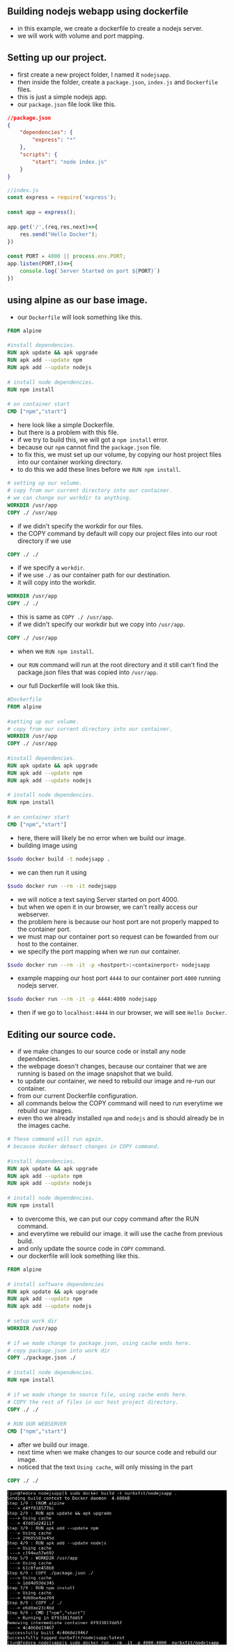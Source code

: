 ## Building nodejs webapp using dockerfile
- in this example, we create a dockerfile to create a nodejs server.
- we will work with volume and port mapping.

## Setting up our project.
- first create a new project folder, I named it `nodejsapp`.
- then inside the folder, create a `package.json`, `index.js` and `Dockerfile` files.
- this is just a simple nodejs app.
- our `package.json` file look like this.
```json
//package.json
{
    "dependencies": {
        "express": "*"
    },
    "scripts": {
        "start": "node index.js"
    }
}
```

```js
//index.js
const express = require('express');

const app = express();

app.get('/',(req,res,next)=>{
    res.send("Hello Docker");
})

const PORT = 4000 || process.env.PORT;
app.listen(PORT,()=>{
    console.log(`Server Started on port ${PORT}`)
})
```

## using alpine as our base image.
- our `Dockerfile` will look something like this.
```Dockerfile
FROM alpine

#install dependencies.
RUN apk update && apk upgrade
RUN apk add --update npm
RUN apk add --update nodejs

# install node dependencies.
RUN npm install

# on container start
CMD ["npm","start"]

```
- here look like a simple Dockerfile.
- but there is a problem with this file.
- if we try to build this, we will got a `npm install` error.
- because our `npm` cannot find the `package.json` file.
- to fix this, we must set up our volume, by copying our host project files into our container working directory.
- to do this we add these lines before we `RUN npm install`.
```Dockerfile
# setting up our volume.
# copy from our current directory into our container.
# we can change our workdir to anything.
WORKDIR /usr/app 
COPY ./ /usr/app
```
- if we didn't specify the workdir for our files.
- the COPY command by default will copy our project files into our root directory if we use 
```Dockerfile
COPY ./ ./
```
- if we specify a `workdir`.
- if we use `./` as our container path for our destination.
- it will copy into the workdir.
```Dockerfile
WORKDIR /usr/app
COPY ./ ./
```
- this is same as `COPY ./ /usr/app`.
- if we didn't specify our workdir but we copy into `/usr/app`.
```Dockerfile
COPY ./ /usr/app
```
- when we `RUN npm install`.
- our `RUN` command will run at the root directory and it still can't find the package.json files that was copied into `/usr/app`.

- our full Dockerfile will look like this.
```Dockerfile
#Dockerfile
FROM alpine

#setting up our volume.
# copy from our current directory into our container.
WORKDIR /usr/app
COPY ./ /usr/app

#install dependencies.
RUN apk update && apk upgrade
RUN apk add --update npm
RUN apk add --update nodejs

# install node dependencies.
RUN npm install

# on container start
CMD ["npm","start"]
```

- here, there will likely be no error when we build our image.
- building image using 
```bash
$sudo docker build -t nodejsapp .
```
- we can then run it using 
```bash
$sudo docker run --rm -it nodejsapp
```
- we will notice a text saying Server started on port 4000.
- but when we open it in our browser, we can't really access our webserver.
- the problem here is because our host port are not properly mapped to the container port.
- we must map our container port so request can be fowarded from our host to the container.
- we specify the port mapping when we run our container.
```bash
$sudo docker run --rm -it -p <hostport>:<containerport> nodejsapp
```
- example mapping our host port `4444` to our container port `4000` running nodejs server.
```bash
$sudo docker run --rm -it -p 4444:4000 nodejsapp
```
- then if we go to `localhost:4444` in our browser, we will see `Hello Docker`.


## Editing our source code.
- if we make changes to our source code or install any node dependencies.
- the webpage doesn't changes, because our container that we are running is based on the image snapshot that we build.
- to update our container, we need to rebuild our image and re-run our container.
- from our current Dockerfile configuration.
- all commands below the COPY command will need to run everytime we rebuild our images.
- even tho we already installed `npm` and `nodejs` and is should already be in the images cache.
```Dockerfile
# These command will run again.
# because docker deteact changes in COPY command.

#install dependencies.
RUN apk update && apk upgrade
RUN apk add --update npm
RUN apk add --update nodejs

# install node dependencies.
RUN npm install
```
- to overcome this, we can put our copy command after the RUN command.
- and everytime we rebuild our image. it will use the cache from previous build.
- and only update the source code in `COPY` command.
- our dockerfile will look something like this.
```Dockerfile
FROM alpine

# install software dependencies
RUN apk update && apk upgrade
RUN apk add --update npm
RUN apk add --update nodejs

# setup work dir
WORKDIR /usr/app

# if we made change to package.json, using cache ends here.
# copy package.json into work dir
COPY ./package.json ./

# install node dependencies.
RUN npm install

# if we made change to source file, using cache ends here.
# COPY the rest of files in our host project directory.
COPY ./ ./ 

# RUN OUR WEBSERVER
CMD ["npm","start"]
```
- after we build our image.
- next time when we make changes to our source code and rebuild our image.
- noticed that the text `Using cache`, will only missing in the part 
```Dockerfile
COPY ./ ./
```
![cache](./images/cache.png)